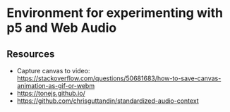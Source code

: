 # Environment for experimenting with p5 and Web Audio

## Resources
* Capture canvas to video: https://stackoverflow.com/questions/50681683/how-to-save-canvas-animation-as-gif-or-webm
* https://tonejs.github.io/
* https://github.com/chrisguttandin/standardized-audio-context